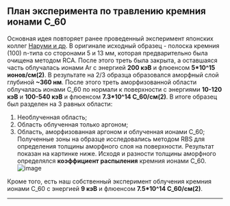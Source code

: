 ## План эксперимента по травлению кремния ионами С_60

Основная идея повторяет ранее проведенный эксперимент японских коллег [Наруми и др](https://docs.yandex.ru/docs/view?url=ya-disk%3A%2F%2F%2Fdisk%2F%D0%97%D0%B0%D0%B3%D1%80%D1%83%D0%B7%D0%BA%D0%B8%2FMD%20simulation%20papers%2FQuantumBeamSci6(2022)12_Si%20sputtering%20by%20C60%20Experiment.pdf&name=QuantumBeamSci6(2022)12_Si%20sputtering%20by%20C60%20Experiment.pdf&uid=342237586&nosw=1).
В оригинале исходный образец - полоска кремния (100) n-типа со сторонами 5 и 13 мм, которая предварительно была 
очищена методом RCA. После этого треть была закрыта, а оставшаяся часть облучалась ионами Ar с энергией **200 кэВ**
и флюенсом **5*10^15 ионов/см(2)**. В результате на 2/3 образца образовался аморфный слой глубиной **~360 нм**. После
этого треть аморфизованной области облучалась ионами С_60 по нормали к поверхности с энергиями **10-120 кэВ** и **100-540 кэВ**
и флюенсом **7.3*10^14 С_60/см(2)**. 
В итоге образец был разделен на 3 равных области:
  1. Необлученная область;
  2. Область облученная только аргоном;
  3. Область, аморфизованная аргоном и облученная ионами С_60;
Полученные зоны на образце исследовались методом RBS для определения толщины аморфного слоя на поверхности. Результат
показан на картинке ниже. Исходя и разности толщины аморфного определялся **коэффициент распыления** кремния ионами С_60.
![image](https://github.com/denisstrizhkin/C60-Si-fall-sim/assets/57823199/e1daa1fa-9dfc-4032-86ed-179c1dea4232)

Кроме того, есть наш собственный эксперимент облучения кремния ионами С_60 с энергией **9 кэВ** и флюенсом **7.5*10^14 С_60/см(2)**.
_____________________________________________________________________________________________________________________________________

